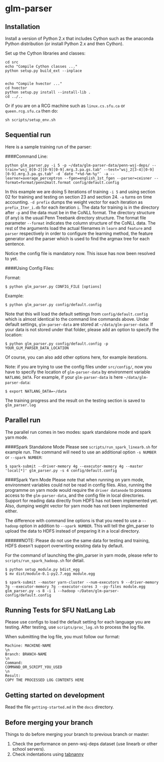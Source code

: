 glm-parser
==========

Installation
-----------

Install a version of Python 2.x that includes Cython such as the anaconda Python distribution (or install Python 2.x and then Cython).

Set up the Cython libraries and classes:

    cd src
    echo "Compile Cython classes ..."
    python setup.py build_ext --inplace


    echo "Compile hvector ..."
    cd hvector
    python setup.py install --install-lib .
    cd ../..

Or if you are on a RCG machine such as `linux.cs.sfu.ca` or `queen.rcg.sfu.ca` then do:

    sh scripts/setup_env.sh    

Sequential run
----------

Here is a sample training run of the parser:

####Command Line:

    python glm_parser.py -i 5 -p ~/data/glm-parser-data/penn-wsj-deps/ --train="wsj_0[0-2][0-9][0-9].mrg.3.pa.gs.tab" --test="wsj_2[3-4][0-9][0-9].mrg.3.pa.gs.tab" -d `date "+%d-%m-%y"` -a --learner=average_perceptron --fgen=english_1st_fgen --parser=ceisner --format=format/penn2malt.format config/default.config


In this example we are doing 5 iterations of training `-i 5` and using section 02 for training and testing on section 23 and section 24.
`-a` turns on time accounting.
`-d prefix` dumps the weight vector for each iteration as `prefix_Iter_i.db` for each iteration `i`.
The data for training is in the directory after `-p` and the data must be in the CoNLL format. The directory structure (if any) is the usual Penn Treebank directory structure. The format file parameter `--format` indicates the column structure of the CoNLL data.
The rest of the arguments load the actual filenames in `learn` and `feature` and `parser` respectively in order to configure the learning method, the feature generator and the parser which is used to find the argmax tree for each sentence.

Notice the config file is mandatory now. This issue has now been resolved to yet.

####Using Config Files:



Format:

	$ python glm_parser.py CONFIG_FILE [options]

Example:

	$ python glm_parser.py config/default.config

Note that this will load the default settings from `config/default.config` which is almost identical to the command line commands above. Under default settings, `glm-parser-data` are stored at `~/data/glm-parser-data`. If your data is not stored under that folder, please add an option to specify the location:

	$ python glm_parser.py config/default.config -p YOUR_GLM_PARSER_DATA_LOCATION

Of course, you can also add other options here, for example iterations.

Note: if you are trying to use the config files under `src/config/`, now you have to specify the location of `glm-parser-data` by environment variable `NATLANG_DATA`. For example, if your `glm-parser-data` is here `~/data/glm-parser-data`:

    $ export NATLANG_DATA=~/data

The training progress and the result on the testing section is saved to `glm_parser.log`

Parallel run
---------

The parallel run comes in two modes: spark standalone mode and spark yarn mode.

####Spark Standalone Mode
Please see `scripts/run_spark_linearb.sh` for example run. The command will need to use an additional option `-s NUMBER` or `--spark NUMBER`:

	$ spark-submit --driver-memory 4g --executor-memory 4g --master 'local[*]' glm_parser.py -s 4 config/default.config
	
####Spark Yarn Mode
Please note that when running on yarn mode, environment variables could not be read in config files. Also, running the programme on yarn mode would require the `driver datanode` to possess access to the `glm-parser-data`, and the config file in local directories. Support for reading data directly from HDFS has not been implemented yet. Also, dumping weight vector for yarn mode has not been implemented either.

The difference with command line options is that you need to use a `--hadoop` option in addition to `--spark NUMBER`. This will tell the glm_parser to upload the data to HDFS instead of preparing it in a local directory. 

######NOTE: Please do not use the same data for testing and training, HDFS doesn't support overwriting existing data by default.  

For the command of launching the glm_parser in yarn mode, please refer to `scripts/run_spark_hadoop.sh` for detail.

    $ python setup_module.py bdist_egg
	$ mv dist/module-0.1-py2.7.egg module.egg

	$ spark-submit --master yarn-cluster --num-executors 9 --driver-memory 7g --executor-memory 7g --executor-cores 3 --py-files module.egg glm_parser.py -s 8 -i 1 --hadoop ~/Daten/glm-parser-config/default.config	

Running Tests for SFU NatLang Lab
----------------

Please use configs to load the default setting for each language you are testing. After testing, use `scripts/proc_log.sh` to process the log file.

When submitting the log file, you must follow our format:

	Machine: MACHINE-NAME
	\n
	Branch: BRANCH-NAME
	\n
	Command:
	COMMAND_OR_SCRIPT_YOU_USED
	\n
	Result:
	COPY THE PROCESSED LOG CONTENTS HERE

Getting started on development
----------------

Read the file `getting-started.md` in the `docs` directory.

Before merging your branch
-----------------

Things to do before merging your branch to previous branch or master:

1. Check the performance on penn-wsj-deps dataset (use linearb or other school servers).
1. Check indentations using [tabnanny](https://pymotw.com/2/tabnanny)
